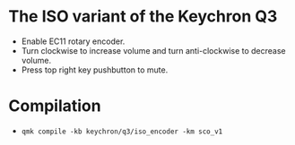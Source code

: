 # The ISO variant of the Keychron Q3

- Enable EC11 rotary encoder.
- Turn clockwise to increase volume and turn anti-clockwise to decrease volume.
- Press top right key pushbutton to mute.

# Compilation

- `qmk compile -kb keychron/q3/iso_encoder -km sco_v1`